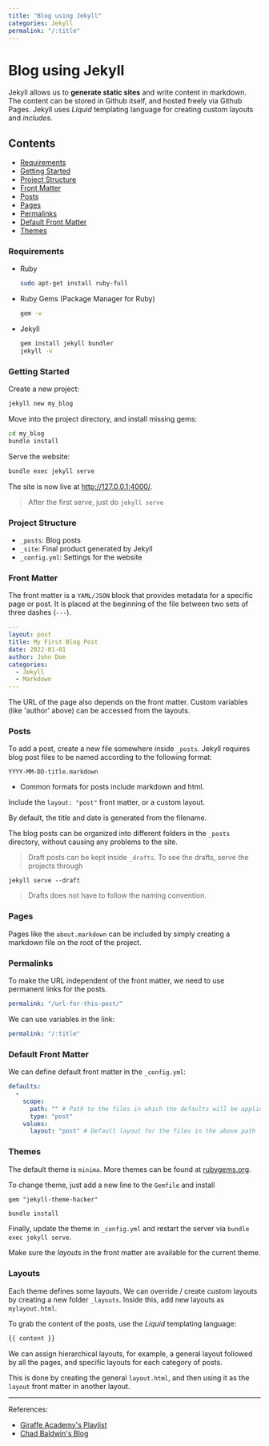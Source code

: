 ```yaml
---
title: "Blog using Jekyll" 
categories: Jekyll
permalink: "/:title"
---
```


# Blog using Jekyll 

Jekyll allows us to **generate static sites** and write content in markdown.
The content can be stored in Github itself, and hosted freely via Github Pages.
Jekyll uses *Liquid* templating language for creating custom layouts and *includes*.

## Contents

- [Requirements](#requirements)
- [Getting Started](#getting-started)
- [Project Structure](#project-structure)
- [Front Matter](#front-matter)
- [Posts](#posts)
- [Pages](#pages)
- [Permalinks](#permalinks)
- [Default Front Matter](#default-front-matter)
- [Themes](#themes)

### Requirements
- Ruby 
  ```bash
  sudo apt-get install ruby-full
  ```
- Ruby Gems (Package Manager for Ruby) 
  ```bash
  gem -v
  ````
- Jekyll 
  ```bash
  gem install jekyll bundler
  jekyll -v
  ```

### Getting Started

Create a new project:
```bash
jekyll new my_blog
```
Move into the project directory, and install missing gems:
```bash
cd my_blog
bundle install
```
Serve the website:
```bash
bundle exec jekyll serve
```
The site is now live at http://127.0.0.1:4000/. 
> After the first serve, just do `jekyll serve`

### Project Structure

- `_posts`: Blog posts
- `_site`: Final product generated by Jekyll
- `_config.yml`: Settings for the website

### Front Matter

The front matter is a `YAML/JSON` block that provides metadata for a specific page or post.
It is placed at the beginning of the file between two sets of three dashes (`---`). 
```yaml
---
layout: post
title: My First Blog Post
date: 2022-01-01
author: John Doe 
categories:
  - Jekyll
  - Markdown
---
```
The URL of the page also depends on the front matter.
Custom variables (like 'author' above) can be accessed from the layouts.

### Posts

To add a post, create a new file somewhere inside `_posts`.
Jekyll requires blog post files to be named according to the following format:

`YYYY-MM-DD-title.markdown`

- Common formats for posts include markdown and html.

Include the `layout: "post"` front matter, or a custom layout.

By default, the title and date is generated from the filename.

The blog posts can be organized into different folders in the `_posts` directory, without causing any problems to the site.

> Draft posts can be kept inside `_drafts`.
> To see the drafts, serve the projects through
  ```
  jekyll serve --draft
  ```
> Drafts does not have to follow the naming convention.

### Pages

Pages like the `about.markdown` can be included by simply creating a markdown file on the root of the project.

### Permalinks

To make the URL independent of the front matter, we need to use permanent links for the posts.
```yml
permalink: "/url-for-this-post/"
```
We can use variables in the link:
```yml
permalink: "/:title"
```

### Default Front Matter

We can define default front matter in the `_config.yml`:

```yml
defaults:
  - 
    scope:
      path: "" # Path to the files in which the defaults will be applied
      type: "post"
    values:
      layout: "post" # Default layout for the files in the above path
```

### Themes

The default theme is `minima`. More themes can be found at [rubygems.org](https://rubygems.org).

To change theme, just add a new line to the `Gemfile` and install
```Gemfile
gem "jekyll-theme-hacker"
```
```bash
bundle install
```
Finally, update the theme in `_config.yml` and restart the server via `bundle exec jekyll serve`.

Make sure the *layouts* in the front matter are available for the current theme.

### Layouts

Each theme defines some layouts. 
We can override / create custom layouts by creating a new folder `_layouts`.
Inside this, add new layouts as `mylayout.html`.

To grab the content of the posts, use the *Liquid* templating language:
```html
{{ content }}
```
We can assign hierarchical layouts, for example, a general layout followed by all the pages, and specific layouts for each category of posts.

This is done by creating the general `layout.html`, and then using it as the `layout` front matter in another layout. 

---
References: 
- [Giraffe Academy's Playlist](https://youtube.com/playlist?list=PLLAZ4kZ9dFpOPV5C5Ay0pHaa0RJFhcmcB&si=d5X-u4ORJgHZ558h)
- [Chad Baldwin's Blog](https://chadbaldwin.net/2021/03/14/how-to-build-a-sql-blog.html)